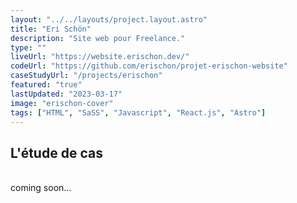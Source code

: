 ```yaml
---
layout: "../../layouts/project.layout.astro"
title: "Eri Schön"
description: "Site web pour Freelance."
type: ""
liveUrl: "https://website.erischon.dev/"
codeUrl: "https://github.com/erischon/projet-erischon-website"
caseStudyUrl: "/projects/erischon"
featured: "true"
lastUpdated: "2023-03-17"
image: "erischon-cover"
tags: ["HTML", "SaSS", "Javascript", "React.js", "Astro"]
---
```


## L'étude de cas
  <br/>
coming soon...
